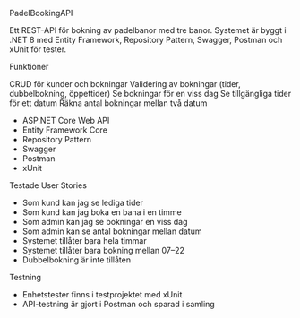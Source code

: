 PadelBookingAPI

Ett REST-API för bokning av padelbanor med tre banor. Systemet är byggt i .NET 8 med Entity Framework, Repository Pattern, Swagger, Postman och xUnit för tester.

Funktioner

CRUD för kunder och bokningar
Validering av bokningar (tider, dubbelbokning, öppettider)
Se bokningar för en viss dag
Se tillgängliga tider för ett datum
Räkna antal bokningar mellan två datum

- ASP.NET Core Web API
- Entity Framework Core
- Repository Pattern
- Swagger
- Postman
- xUnit

Testade User Stories

- Som kund kan jag se lediga tider
- Som kund kan jag boka en bana i en timme
- Som admin kan jag se bokningar en viss dag
- Som admin kan se antal bokningar mellan datum
- Systemet tillåter bara hela timmar
- Systemet tillåter bara bokning mellan 07–22
- Dubbelbokning är inte tillåten

Testning

- Enhetstester finns i testprojektet med xUnit
- API-testning är gjort i Postman och sparad i samling
